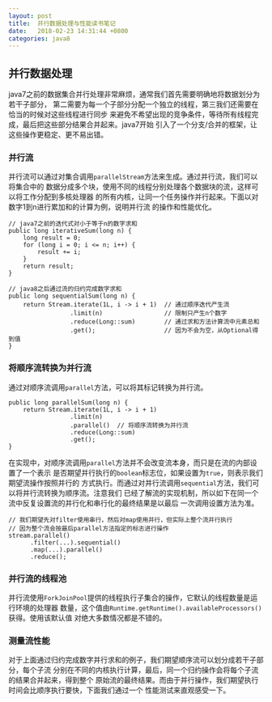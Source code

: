 ```yaml
---
layout: post
title:  并行数据处理与性能读书笔记
date:   2018-02-23 14:31:44 +0800
categories: java8
---
```

## 并行数据处理
java7之前的数据集合并行处理非常麻烦，通常我们首先需要明确地将数据划分为若干子部分，
第二需要为每一个子部分分配一个独立的线程，第三我们还需要在恰当的时候对这些线程进行同步
来避免不希望出现的竞争条件，等待所有线程完成，最后把这些部分结果合并起来。java7开始
引入了一个分支/合并的框架，让这些操作更稳定、更不易出错。
### 并行流
并行流可以通过对集合调用`parallelStream`方法来生成。通过并行流，我们可以将集合中的
数据分成多个块，使用不同的线程分别处理各个数据块的流，这样可以将工作分配到多核处理器
的所有内核，让同一个任务操作并行起来。下面以对数字1到n进行累加和的计算为例，说明并行流
的操作和性能优化。
```
// java7之前的迭代式对小于等于n的数字求和
public long iterativeSum(long n) {
    long result = 0;
    for (long i = 0; i <= n; i++) {
        result += i;
    }
    return result;
}

// java8之后通过流的归约完成数字求和
public long sequentialSum(long n) {
    return Stream.iterate(1L, i -> i + 1)  // 通过顺序迭代产生流
                 .limit(n)                 // 限制只产生n个数字
                 .reduce(Long::sum)        // 通过求和方法计算流中元素总和
                 .get();                   // 因为不会为空，从Optional得到值
}
```
### 将顺序流转换为并行流
通过对顺序流调用`parallel`方法，可以将其标记转换为并行流。
```
public long parallelSum(long n) {
    return Stream.iterate(1L, i -> i + 1)
                 .limit(n)
                 .parallel()  // 将顺序流转换为并行流
                 .reduce(Long::sum)
                 .get();
}
```
在实现中，对顺序流调用`parallel`方法并不会改变流本身，而只是在流的内部设置了一个表示
是否期望并行执行的`boolean`标志位，如果设置为`true`，则表示我们期望流操作按照并行的
方式执行。而通过对并行流调用`sequential`方法，我们可以将并行流转换为顺序流。注意我们
已经了解流的实现机制，所以如下在同一个流中反复设置流的并行化和串行化的最终结果是以最后
一次调用设置方法为准。
```
// 我们期望先对filter使用串行，然后对map使用并行，但实际上整个流并行执行
// 因为整个流会按最后parallel方法指定的标志进行操作
stream.parallel()
      .filter(...).sequential()
      .map(...).parallel()
      .reduce();
```
### 并行流的线程池
并行流使用`ForkJoinPool`提供的线程执行子集合的操作，它默认的线程数量是运行环境的处理器
数量，这个值由`Runtime.getRuntime().availableProcessors()`获得。使用该默认值
对绝大多数情况都是不错的。

### 测量流性能
对于上面通过归约完成数字并行求和的例子，我们期望顺序流可以划分成若干子部分，每个子流
分别在不同的内核执行计算，最后，同一个归约操作会将每个子流的结果合并起来，得到整个
原始流的最终结果。而由于并行操作，我们期望执行时间会比顺序执行要快，下面我们通过一个
性能测试来直观感受一下。
